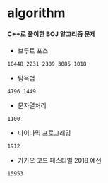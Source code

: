 # algorithm 
#### C++로 풀이한 BOJ 알고리즘 문제
* 브루트 포스
```
10448 2231 2309 3085 1018

```
* 탐욕법
```
4796 1449
```
* 문자열처리
```
1100
```
* 다이나믹 프로그래밍
```
1912
```
* 카카오 코드 페스티벌 2018 예선
```
15953
```